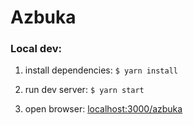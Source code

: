 # Azbuka

### Local dev:

1. install dependencies:
   `$ yarn install`

2. run dev server:
   `$ yarn start`

3. open browser: [localhost:3000/azbuka](http://localhost:3000/azbuka)
